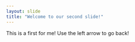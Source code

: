 ```yaml
---
layout: slide
title: "Welcome to our second slide!"
---
```

This is a first for me!
Use the left arrow to go back!
